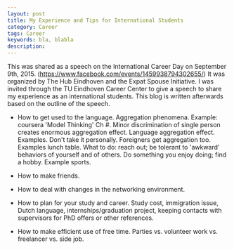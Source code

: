 ```yaml
---
layout: post
title: My Experience and Tips for International Students
category: Career
tags: Career
keywords: bla, blabla
description: 
---
```


This was shared as a speech on the International Career Day on September 9th, 2015. (https://www.facebook.com/events/1459938794302655/) It was organized by The Hub Eindhoven and the Expat Spouse Initiative. I was invited through the TU Eindhoven Career Center to give a speech to share my experience as an international students. This blog is written afterwards based on the outline of the speech.

* How to get used to the language. 
Aggregation phenomena. Example: coursera 'Model Thinking' Ch #. Minor discrimination of single person creates enormous aggregation effect. Language aggregation effect. Examples. Don't take it personally. Foreigners get aggregation too. Examples lunch table. 
What to do: reach out; be tolerant to 'awkward' behaviors of yourself and of others. 
Do something you enjoy doing; find a hobby. Example sports. 

* How to make friends.

* How to deal with changes in the networking environment. 

* How to plan for your study and career.
Study cost, immigration issue, Dutch language, internships/graduation project, keeping contacts with supervisors for PhD offers or other references. 

* How to make efficient use of free time. 
Parties vs. volunteer work vs. freelancer vs. side job.
